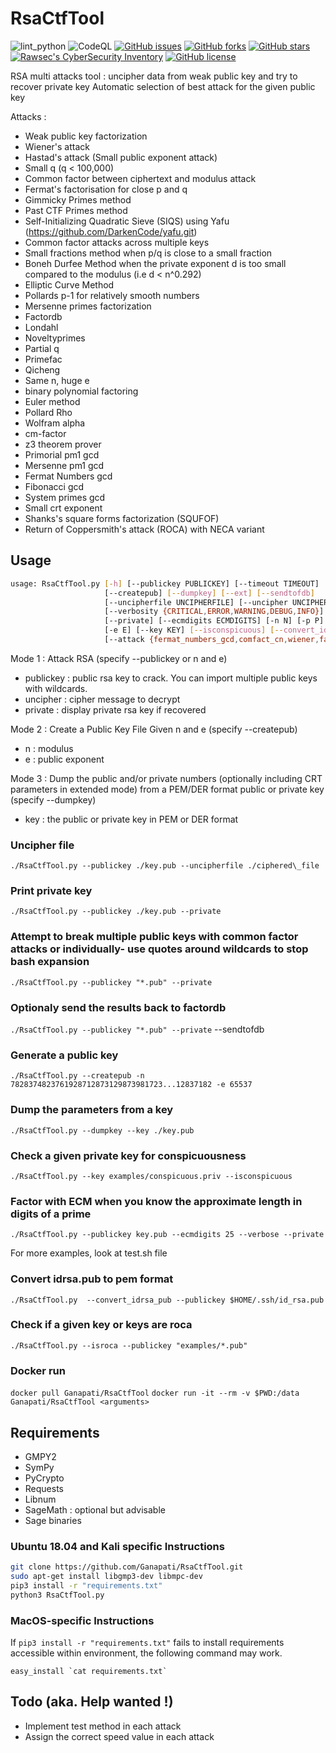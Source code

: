 # RsaCtfTool

![lint_python](https://github.com/Ganapati/RsaCtfTool/workflows/lint_python/badge.svg)
![CodeQL](https://github.com/Ganapati/RsaCtfTool/workflows/CodeQL/badge.svg)
[![GitHub issues](https://img.shields.io/github/issues/Ganapati/RsaCtfTool.svg)](https://github.com/Ganapati/RsaCtfTool/issues)
[![GitHub forks](https://img.shields.io/github/forks/Ganapati/RsaCtfTool.svg)](https://github.com/Ganapati/RsaCtfTool/network)
[![GitHub stars](https://img.shields.io/github/stars/Ganapati/RsaCtfTool.svg)](https://github.com/Ganapati/RsaCtfTool/stargazers)
[![Rawsec's CyberSecurity Inventory](https://inventory.rawsec.ml/img/badges/Rawsec-inventoried-FF5050_flat.svg)](https://inventory.rawsec.ml/tools.html#RsaCtfTool)
[![GitHub license](https://img.shields.io/github/license/Ganapati/RsaCtfTool.svg)](https://github.com/Ganapati/RsaCtfTool)

RSA multi attacks tool : uncipher data from weak public key and try to recover private key
Automatic selection of best attack for the given public key

Attacks :

- Weak public key factorization
- Wiener's attack
- Hastad's attack (Small public exponent attack)
- Small q (q < 100,000)
- Common factor between ciphertext and modulus attack
- Fermat's factorisation for close p and q
- Gimmicky Primes method
- Past CTF Primes method
- Self-Initializing Quadratic Sieve (SIQS) using Yafu (<https://github.com/DarkenCode/yafu.git>)
- Common factor attacks across multiple keys
- Small fractions method when p/q is close to a small fraction
- Boneh Durfee Method when the private exponent d is too small compared to the modulus (i.e d < n^0.292)
- Elliptic Curve Method
- Pollards p-1 for relatively smooth numbers
- Mersenne primes factorization
- Factordb
- Londahl
- Noveltyprimes
- Partial q
- Primefac
- Qicheng
- Same n, huge e
- binary polynomial factoring
- Euler method
- Pollard Rho
- Wolfram alpha
- cm-factor
- z3 theorem prover
- Primorial pm1 gcd
- Mersenne pm1 gcd
- Fermat Numbers gcd
- Fibonacci gcd
- System primes gcd
- Small crt exponent
- Shanks's square forms factorization (SQUFOF)
- Return of Coppersmith's attack (ROCA) with NECA variant

## Usage

```bash
usage: RsaCtfTool.py [-h] [--publickey PUBLICKEY] [--timeout TIMEOUT]
                     [--createpub] [--dumpkey] [--ext] [--sendtofdb]
                     [--uncipherfile UNCIPHERFILE] [--uncipher UNCIPHER]
                     [--verbosity {CRITICAL,ERROR,WARNING,DEBUG,INFO}]
                     [--private] [--ecmdigits ECMDIGITS] [-n N] [-p P] [-q Q]
                     [-e E] [--key KEY] [--isconspicuous] [--convert_idrsa_pub] [--isroca]
                     [--attack {fermat_numbers_gcd,comfact_cn,wiener,factordb,smallq,pollard_rho,euler,z3_solver,cm_factor,mersenne_pm1_gcd,SQUFOF,small_crt_exp,fibonacci_gcd,smallfraction,boneh_durfee,roca,fermat,londahl,mersenne_primes,partial_q,siqs,noveltyprimes,binary_polinomial_factoring,primorial_pm1_gcd,pollard_p_1,ecm2,cube_root,system_primes_gcd,ecm,pastctfprimes,qicheng,wolframalpha,hastads,same_n_huge_e,commonfactors,all}]
```

Mode 1 : Attack RSA (specify --publickey or n and e)

- publickey : public rsa key to crack. You can import multiple public keys with wildcards.
- uncipher : cipher message to decrypt
- private : display private rsa key if recovered

Mode 2 : Create a Public Key File Given n and e (specify --createpub)

- n : modulus
- e : public exponent

Mode 3 : Dump the public and/or private numbers (optionally including CRT parameters in extended mode) from a PEM/DER format public or private key (specify --dumpkey)

- key : the public or private key in PEM or DER format

### Uncipher file

`./RsaCtfTool.py --publickey ./key.pub --uncipherfile ./ciphered\_file`

### Print private key

`./RsaCtfTool.py --publickey ./key.pub --private`

### Attempt to break multiple public keys with common factor attacks or individually- use quotes around wildcards to stop bash expansion

`./RsaCtfTool.py --publickey "*.pub" --private`


### Optionaly send the results back to factordb

`./RsaCtfTool.py --publickey "*.pub" --private` --sendtofdb

### Generate a public key

`./RsaCtfTool.py --createpub -n 7828374823761928712873129873981723...12837182 -e 65537`

### Dump the parameters from a key

`./RsaCtfTool.py --dumpkey --key ./key.pub`

### Check a given private key for conspicuousness 

`./RsaCtfTool.py --key examples/conspicuous.priv --isconspicuous`

### Factor with ECM when you know the approximate length in digits of a prime

`./RsaCtfTool.py --publickey key.pub --ecmdigits 25 --verbose --private`

For more examples, look at test.sh file

### Convert idrsa.pub to pem format

`./RsaCtfTool.py  --convert_idrsa_pub --publickey $HOME/.ssh/id_rsa.pub`


### Check if a given key or keys are roca ###

`./RsaCtfTool.py --isroca --publickey "examples/*.pub"`

### Docker run ###

`docker pull Ganapati/RsaCtfTool`
`docker run -it --rm -v $PWD:/data Ganapati/RsaCtfTool <arguments>`

## Requirements

- GMPY2
- SymPy
- PyCrypto
- Requests
- Libnum
- SageMath : optional but advisable
- Sage binaries

### Ubuntu 18.04 and Kali specific Instructions

```bash
git clone https://github.com/Ganapati/RsaCtfTool.git
sudo apt-get install libgmp3-dev libmpc-dev
pip3 install -r "requirements.txt"
python3 RsaCtfTool.py
```

### MacOS-specific Instructions

If `pip3 install -r "requirements.txt"` fails to install requirements accessible within environment, the following command may work.

``easy_install `cat requirements.txt` ``

## Todo (aka. Help wanted !)

- Implement test method in each attack
- Assign the correct speed value in each attack
